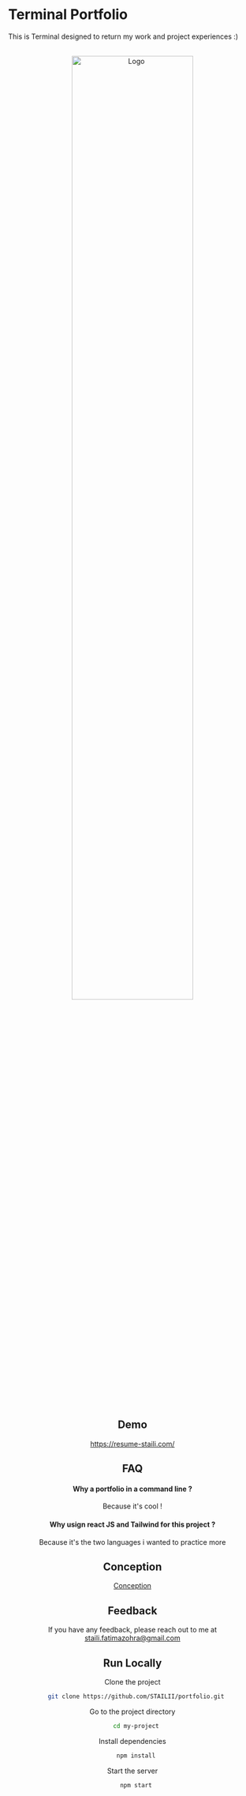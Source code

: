 
# Terminal Portfolio

This is Terminal designed to return my work and project experiences :) 


<!-- PROJECT LOGO -->
<br />
<div align="center">
  <a href="https://github.com/STAILII/portfolio/blob/main/src/icons/portfolio.JPG">
    <img src="./public/src/icons/portfolio.png" alt="Logo" width="70%" height="auto">
  </a>
  
  
## Demo

https://resume-staili.com/
## FAQ

#### Why a portfolio in a command line ? 

Because it's cool ! 

#### Why usign react JS and Tailwind for this project ? 

Because it's the two languages i wanted to practice more 

## Conception 

[Conception](https://drive.google.com/drive/folders/1vEksd9AR2dX_XWf0OqcenNE6s6RC1Xsu?usp=sharing)


## Feedback

If you have any feedback, please reach out to me at staili.fatimazohra@gmail.com


## Run Locally

Clone the project

```bash
  git clone https://github.com/STAILII/portfolio.git
```

Go to the project directory

```bash
  cd my-project
```

Install dependencies

```bash
  npm install
```

Start the server

```bash
  npm start
```

